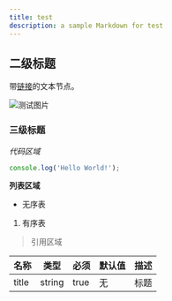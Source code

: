 ```yaml
---
title: test
description: a sample Markdown for test
---
```

## 二级标题

带[链接](https://www.baidu.com/)的文本节点。

![测试图片](https://avatars1.githubusercontent.com/u/7701575)

### 三级标题

*代码区域*

```js
console.log('Hello World!');
```

**列表区域**

 - 无序表

 1. 有序表

> 引用区域

| 名称 | 类型 | 必须 | 默认值 | 描述 |
| --- | --- | --- | --- | --- |
| title | string | true | 无 | 标题 |
